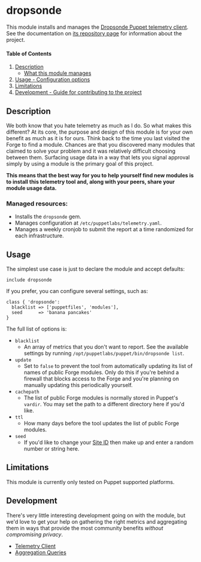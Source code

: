 # dropsonde

This module installs and manages the [Dropsonde Puppet telemetry client](https://github.com/puppetlabs/dropsonde).
See the documentation on [its repository page](https://github.com/puppetlabs/dropsonde) for information about the project.

#### Table of Contents

1. [Description](#description)
    * [What this module manages](#managed-resources)
3. [Usage - Configuration options](#usage)
4. [Limitations](#limitations)
5. [Development - Guide for contributing to the project](#development)

## Description

We both know that you hate telemetry as much as I do. So what makes this
different? At its core, the purpose and design of this module is for your own
benefit as much as it is for ours. Think back to the time you last visited the
Forge to find a module. Chances are that you discovered many modules that
claimed to solve your problem and it was relatively difficult choosing between
them. Surfacing usage data in a way that lets you signal approval simply by
using a module is the primary goal of this project.

**This means that the best way for you to help yourself find new modules is to
install this telemetry tool and, along with your peers, share your module usage
data.**

### Managed resources:

* Installs the `dropsonde` gem.
* Manages configuration at `/etc/puppetlabs/telemetry.yaml`.
* Manages a weekly cronjob to submit the report at a time randomized for each infrastructure.


## Usage

The simplest use case is just to declare the module and accept defaults:

``` puppet
include dropsonde
```

If you prefer, you can configure several settings, such as:

``` puppet
class { 'dropsonde':
  blacklist => ['puppetfiles', 'modules'],
  seed      => 'banana pancakes'
}
```

The full list of options is:

* `blacklist`
    * An array of metrics that you don't want to report. See the available settings
      by running `/opt/puppetlabs/puppet/bin/dropsonde list`.
* `update`
    * Set to `false` to prevent the tool from automatically updating its list of
      names of public Forge modules. Only do this if you're behind a firewall that
      blocks access to the Forge and you're planning on manually updating this
      periodically yourself.
* `cachepath`
    * The list of public Forge modules is normally stored in Puppet's `vardir`.
      You may set the path to a different directory here if you'd like.
* `ttl`
    * How many days before the tool updates the list of public Forge modules.
* `seed`
    * If you'd like to change your [Site ID](https://github.com/puppetlabs/dropsonde#privacy)
      then make up and enter a random number or string here.


## Limitations

This module is currently only tested on Puppet supported platforms.


## Development

There's very little interesting development going on with the module, but we'd
love to get your help on gathering the right metrics and aggregating them in
ways that provide the most community benefits *without compromising privacy*.

* [Telemetry Client](https://github.com/puppetlabs/dropsonde)
* [Aggregation Queries](https://github.com/puppetlabs/dropsonde-aggregation)

